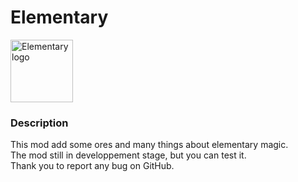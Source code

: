 # Elementary

<img src = "https://i.imgur.com/LViaQAo.png" height="100" alt="Elementary logo">

### Description

This mod add some ores and many things about elementary magic. \
The mod still in developpement stage, but you can test it. \
Thank you to report any bug on GitHub.
